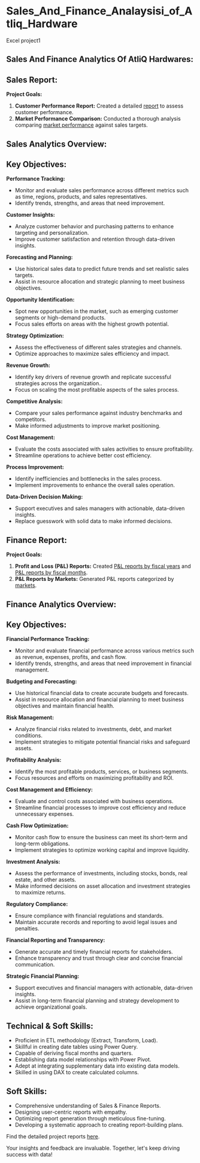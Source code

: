 # Sales_And_Finance_Analaysisi_of_Atliq_Hardware
Excel project1

## Sales And Finance Analytics Of AtliQ Hardwares:

## Sales Report:

**Project Goals:**

1. **Customer Performance Report:** Created a detailed [report](https://github.com/NaveenInsight/Sales_And_Finance_Analaysisi_of_Atliq_Hardware/blob/main/sales_customer_performance_report.pdf) to assess customer performance.
2. **Market Performance Comparison:** Conducted a thorough analysis comparing [market performance](https://github.com/NaveenInsight/Sales_And_Finance_Analaysisi_of_Atliq_Hardware/blob/main/Sales_Market_Report.pdf) against sales targets.


## Sales Analytics Overview:

## Key Objectives:

**Performance Tracking:**

- Monitor and evaluate sales performance across different metrics such as time, regions, products, and sales representatives.
- Identify trends, strengths, and areas that need improvement.


**Customer Insights:**

- Analyze customer behavior and purchasing patterns to enhance targeting and personalization.
- Improve customer satisfaction and retention through data-driven insights.


**Forecasting and Planning:**

- Use historical sales data to predict future trends and set realistic sales targets.
- Assist in resource allocation and strategic planning to meet business objectives.


**Opportunity Identification:**

- Spot new opportunities in the market, such as emerging customer segments or high-demand products.
- Focus sales efforts on areas with the highest growth potential.


**Strategy Optimization:**

- Assess the effectiveness of different sales strategies and channels.
- Optimize approaches to maximize sales efficiency and impact.


**Revenue Growth:**

- Identify key drivers of revenue growth and replicate successful strategies across the organization..
- Focus on scaling the most profitable aspects of the sales process.



**Competitive Analysis:**

- Compare your sales performance against industry benchmarks and competitors.
- Make informed adjustments to improve market positioning.



**Cost Management:**

- Evaluate the costs associated with sales activities to ensure profitability.
- Streamline operations to achieve better cost efficiency.



**Process Improvement:**

- Identify inefficiencies and bottlenecks in the sales process.
- Implement improvements to enhance the overall sales operation.



**Data-Driven Decision Making:**

- Support executives and sales managers with actionable, data-driven insights.
- Replace guesswork with solid data to make informed decisions.


## Finance Report:

**Project Goals:**

1. **Profit and Loss (P&L) Reports:** Created [P&L reports by fiscal years](https://github.com/NaveenInsight/Sales_And_Finance_Analaysisi_of_Atliq_Hardware/blob/main/Finance_P%20%26%20L%20Report_by_Fiscal_year.pdf) and [P&L reports by fiscal months](https://github.com/NaveenInsight/Sales_And_Finance_Analaysisi_of_Atliq_Hardware/blob/main/Finance_P%20%26%20L%20Report_by_Month.pdf).
2. **P&L Reports by Markets:** Generated P&L reports categorized by [markets](https://github.com/NaveenInsight/Sales_And_Finance_Analaysisi_of_Atliq_Hardware/blob/main/Finance_P%20%26%20L%20Report_by_Market.pdf).



## Finance Analytics Overview:

## Key Objectives:

**Financial Performance Tracking:**

- Monitor and evaluate financial performance across various metrics such as revenue, expenses, profits, and cash flow.
- Identify trends, strengths, and areas that need improvement in financial management.


**Budgeting and Forecasting:**

- Use historical financial data to create accurate budgets and forecasts.
- Assist in resource allocation and financial planning to meet business objectives and maintain financial health.


**Risk Management:**

- Analyze financial risks related to investments, debt, and market conditions.
- Implement strategies to mitigate potential financial risks and safeguard assets.


**Profitability Analysis:**

- Identify the most profitable products, services, or business segments.
- Focus resources and efforts on maximizing profitability and ROI.


**Cost Management and Efficiency:**

- Evaluate and control costs associated with business operations.
- Streamline financial processes to improve cost efficiency and reduce unnecessary expenses.


**Cash Flow Optimization:**

- Monitor cash flow to ensure the business can meet its short-term and long-term obligations.
- Implement strategies to optimize working capital and improve liquidity.


**Investment Analysis:**

- Assess the performance of investments, including stocks, bonds, real estate, and other assets.
- Make informed decisions on asset allocation and investment strategies to maximize returns.


**Regulatory Compliance:**

- Ensure compliance with financial regulations and standards.
- Maintain accurate records and reporting to avoid legal issues and penalties.


**Financial Reporting and Transparency:**

- Generate accurate and timely financial reports for stakeholders.
- Enhance transparency and trust through clear and concise financial communication.


**Strategic Financial Planning:**

- Support executives and financial managers with actionable, data-driven insights.
- Assist in long-term financial planning and strategy development to achieve organizational goals.



## Technical & Soft Skills:

- Proficient in ETL methodology (Extract, Transform, Load).
- Skillful in creating date tables using Power Query.
- Capable of deriving fiscal months and quarters.
- Establishing data model relationships with Power Pivot.
- Adept at integrating supplementary data into existing data models.
- Skilled in using DAX to create calculated columns.

## Soft Skills:

- Comprehensive understanding of Sales & Finance Reports.
- Designing user-centric reports with empathy.
- Optimizing report generation through meticulous fine-tuning.
- Developing a systematic approach to creating report-building plans.

Find the detailed project reports [here](https://github.com/NaveenInsight/Sales_And_Finance_Analaysisi_of_Atliq_Hardware/tree/main).

Your insights and feedback are invaluable. Together, let's keep driving success with data!



